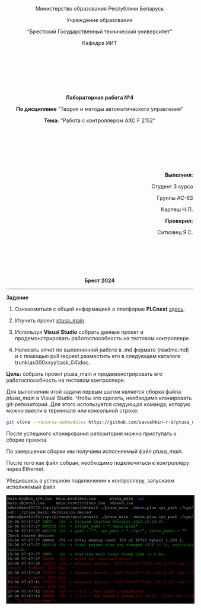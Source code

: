 <p align="center">Министерство образования Республики Беларусь</p>
<p align="center">Учреждение образования</p>
<p align="center">“Брестский Государственный технический университет”</p>
<p align="center">Кафедра ИИТ</p>
<br><br><br><br><br><br>
<p align="center"><strong>Лабораторная работа №4</strong></p>
<p align="center"><strong>По дисциплине</strong> “Теория и методы автоматического управления”</p>
<p align="center"><strong>Тема:</strong> “Работа с контроллером AXC F 2152”</p>
<br><br><br><br><br><br>
<p align="right"><strong>Выполнил</strong>:</p>
<p align="right">Студент 3 курса</p>
<p align="right">Группы АС-63</p>
<p align="right">Карпеш Н.П.</p>
<p align="right"><strong>Проверил:</strong></p>
<p align="right">Ситковец Я.С.</p>
<br><br><br><br><br>
<p align="center"><strong>Брест 2024</strong></p>

---
**Задание**

1. Ознакомиться с общей информацией о платформе **PLCnext** [здесь](https://www.plcnext.help/te/About/Home.htm).

2. Изучить проект [ptusa_main](https://github.com/savushkin-r-d/ptusa_main).

3. Используя **Visual Studio** собрать данные проект и продемонстрировать работоспособность на тестовом контроллере.

4. Написать отчет по выполненной работе в .md формате (readme.md) и с помощью pull request разместить его в следующем каталоге: trunk\as000xxyy\task_04\doc.


<p> <strong>Цель:</strong> собрать проект ptusa_main и продемонстрировать его работоспособность на тестовом контроллере.</p>

<p>Для выполнения этой задачи первым шагом является сборка файла <em>ptusa_main</em> в Visual Studio. Чтобы это сделать, необходимо клонировать git-репозиторий. Для этого используется следующая команда, которую можно ввести в терминале или консольной строке:</p>

 ``` bash
git clone --recurse-submodules https://github.com/savushkin-r-d/ptusa_main.git
```

<p>После успешного клонирования репозитория можно приступать к сборке проекта.</p>

<p>По завершении сборки мы получаем исполняемый файл <em>ptusa_main</em>.</p>

<p>После того как файл собран, необходимо подключиться к контроллеру через Ethernet.</p>

<p>Убедившись в успешном подключении к контроллеру, запускаем исполняемый файл.</p>

<p align="center"><img style='border:2px solid #000000' src="./images/result.png"/>
